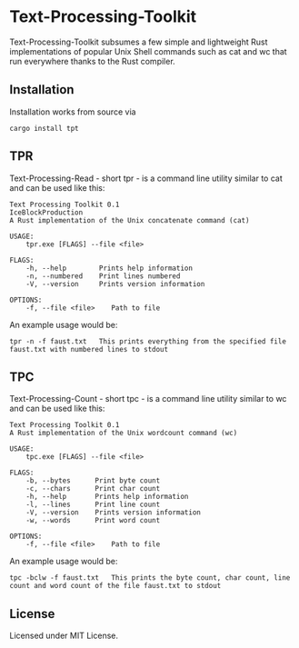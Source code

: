 # Text-Processing-Toolkit
Text-Processing-Toolkit subsumes a few simple and lightweight Rust implementations of popular Unix Shell commands such as cat and wc 
that run everywhere thanks to the Rust compiler.

## Installation
Installation works from source via
```
cargo install tpt
```

## TPR
Text-Processing-Read - short tpr - is a command line utility similar to cat and can be used like this:
```
Text Processing Toolkit 0.1
IceBlockProduction
A Rust implementation of the Unix concatenate command (cat)

USAGE:
    tpr.exe [FLAGS] --file <file>

FLAGS:
    -h, --help        Prints help information
    -n, --numbered    Print lines numbered
    -V, --version     Prints version information

OPTIONS:
    -f, --file <file>    Path to file
```
An example usage would be:
```
tpr -n -f faust.txt   This prints everything from the specified file faust.txt with numbered lines to stdout
```

## TPC
Text-Processing-Count - short tpc - is a command line utility similar to wc and can be used like this:
```
Text Processing Toolkit 0.1
A Rust implementation of the Unix wordcount command (wc)

USAGE:
    tpc.exe [FLAGS] --file <file>

FLAGS:
    -b, --bytes      Print byte count
    -c, --chars      Print char count
    -h, --help       Prints help information
    -l, --lines      Print line count
    -V, --version    Prints version information
    -w, --words      Print word count

OPTIONS:
    -f, --file <file>    Path to file
```
An example usage would be:
```
tpc -bclw -f faust.txt   This prints the byte count, char count, line count and word count of the file faust.txt to stdout
```

## License
Licensed under MIT License.
